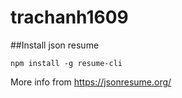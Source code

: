 # trachanh1609

##Install json resume
```
npm install -g resume-cli
```

More info from https://jsonresume.org/